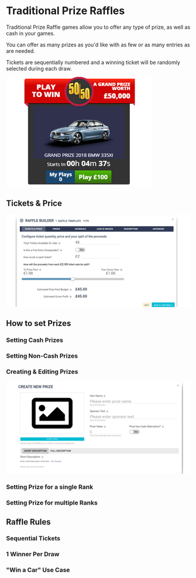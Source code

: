 <!-- TITLE: Raffle -->
<!-- SUBTITLE: A quick summary of Raffle -->


# Traditional Prize Raffles

Traditional Prize Raffle games allow you to offer any type of prize, as well as cash in your games.

You can offer as many prizes as you'd like with as few or as many entries as are needed.

Tickets are sequentially numbered and a winning ticket will be randomly selected during each draw.

![Win A Bmw Raffle](/uploads/win-a-bmw-raffle.png "Win A Bmw Raffle")




## Tickets & Price

![Raffle Tickets](/uploads/raffle-tickets.png "Raffle Tickets")


## How to set Prizes 



### Setting Cash Prizes

### Setting Non-Cash Prizes

### Creating & Editing Prizes

![Create Prize](/uploads/create-prize.png "Create Prize")

### Setting Prize for a single Rank

### Setting Prize for multiple Ranks







## Raffle Rules


### Sequential Tickets

### 1 Winner Per Draw


### "Win a Car" Use Case